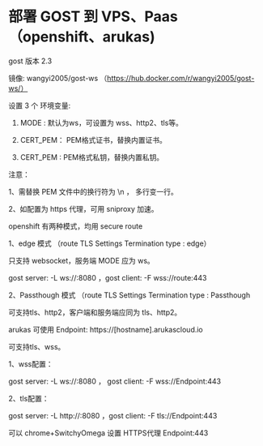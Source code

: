 # 部署 GOST 到 VPS、Paas（openshift、arukas)

gost 版本 2.3

镜像: wangyi2005/gost-ws （https://hub.docker.com/r/wangyi2005/gost-ws/）

设置 3 个 环境变量:

1. MODE : 默认为ws，可设置为 wss、http2、tls等。

2. CERT_PEM： PEM格式证书，替换内置证书。

3. CERT_PEM : PEM格式私钥，替换内置私钥。

注意：

1、需替换 PEM 文件中的换行符为 \n ， 多行变一行。

2、如配置为 https 代理，可用 sniproxy 加速。

openshift 有两种模式，均用 secure route

1、edge 模式 （route TLS Settings Termination type : edge）

只支持 websocket，服务端 MODE 应为 ws。

gost server: -L ws://:8080 ，gost client: -F wss://route:443

2、Passthough 模式 （route TLS Settings Termination type : Passthough

可支持tls、http2，客户端和服务端应同为 tls、http2。

arukas 可使用 Endpoint: https://[hostname].arukascloud.io

可支持tls、wss。

1、wss配置：

gost server: -L ws://:8080 ， gost client: -F wss://Endpoint:443

2、tls配置：

gost server: -L http://:8080 ，gost client: -F tls://Endpoint:443  

可以 chrome+SwitchyOmega 设置 HTTPS代理 Endpoint:443
